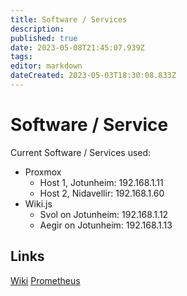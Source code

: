 ```yaml
---
title: Software / Services
description: 
published: true
date: 2023-05-08T21:45:07.939Z
tags: 
editor: markdown
dateCreated: 2023-05-03T18:30:08.833Z
---
```


# Software / Service
Current Software / Services used:

* Proxmox
	* Host 1, Jotunheim: 192.168.1.11
	* Host 2, Nidavellir: 192.168.1.60
* Wiki.js
	* Svol on Jotunheim: 192.168.1.12
  * Aegir on Jotunheim: 192.168.1.13


## Links
[Wiki](/setup/software/wikijs)
[Prometheus](/setup/software/prometheus)